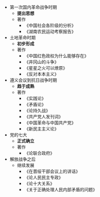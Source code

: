 - 第一次国内革命战争时期
	- **提出思想**
	- 著作
		- 《中国社会各阶级的分析》
		- 《湖南农民运动考察报告》
- 土地革命时期
	- **初步形成**
	- 著作
		- 《中国红色政权为什么能够存在》
		- 《井冈山的斗争》
		- 《星星之火可以燎原》
		- 《反对本本主义》
- 遵义会议到抗日战争时期
	- **趋于成熟**
	- 著作
		- 《实践论》
		- 《矛盾论》
		- 《论持久战》
		- 《共产党人发刊词》
		- 《中国革命与中国共产党》
		- 《新民主主义论》
- 党的七大
	- **正式确立**
	- 著作
		- 《论联合政府》
- 解放战争之后
	- 继续发展
		- 《在晋绥干部会议上的讲话》
		- 《论人民民主专政》
		- 《论十大关系》
		- 《关于正确处理人民内部矛盾的问题》